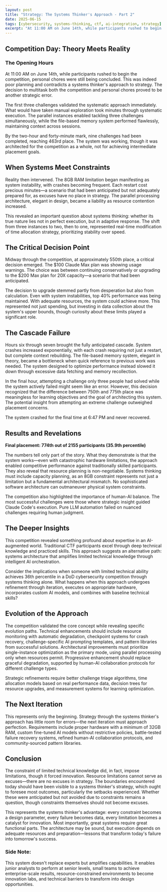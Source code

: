 ```yaml
---
layout: post
title: "Strategy: The Systems Thinker's Approach - Part 2"
date: 2025-06-15
tags: [cybersecurity, systems-thinking, ctf, ai-integration, strategy]
excerpt: "At 11:00 AM on June 14th, while participants rushed to begin the competition, personal chores were still being concluded. This was indeed poor planning and contradicts a systems thinker's approach to strategy."
---
```


## Competition Day: Theory Meets Reality

### The Opening Hours

At 11:00 AM on June 14th, while participants rushed to begin the competition, personal chores were still being concluded. This was indeed poor planning and contradicts a systems thinker's approach to strategy. The decision to multitask both the competition and personal chores proved to be another strategic error.

The first three challenges validated the systematic approach immediately. What would have taken manual exploration took minutes through systematic execution. The parallel instances enabled tackling three challenges simultaneously, while the file-based memory system performed flawlessly, maintaining context across sessions.

By the two-hour and forty-minute mark, nine challenges had been completed, reaching 463rd place. The system was working, though it was architected for the competition as a whole, not for achieving intermediate placement goals.

## When Systems Meet Constraints

Reality then intervened. The 8GB RAM limitation began manifesting as system instability, with crashes becoming frequent. Each restart cost precious minutes—a scenario that had been anticipated but not adequately prepared for, as excuses have no place in strategy. The parallel processing architecture, elegant in design, became a liability as resource contention increased.

This revealed an important question about systems thinking: whether its true nature lies not in perfect execution, but in adaptive response. The shift from three instances to two, then to one, represented real-time modification of time allocation strategy, prioritizing stability over speed.

## The Critical Decision Point

Midway through the competition, at approximately 550th place, a critical decision emerged. The $100 Claude Max plan was showing usage warnings. The choice was between continuing conservatively or upgrading to the $200 Max plan for 20X capacity—a scenario that had been anticipated.

The decision to upgrade stemmed partly from desperation but also from calculation. Even with system instabilities, top 40% performance was being maintained. With adequate resources, the system could achieve more. This represented not just spending, but investing in data collection about the system's upper bounds, though curiosity about these limits played a significant role.

## The Cascade Failure

Hours six through seven brought the fully anticipated cascade. System crashes increased exponentially, with each crash requiring not just a restart, but complete context rebuilding. The file-based memory system, elegant in theory, became a bottleneck when quick reference to previous work was needed. The system designed to optimize performance instead slowed it down through excessive data fetching and memory recollection.

In the final hour, attempting a challenge only three people had solved while the system actively failed might seem like an error. However, this decision recognized that the difference between 750th and 775th place was meaningless for learning objectives and the goal of architecting this system. The potential insight from attempting an extreme challenge outweighed placement concerns.

The system crashed for the final time at 6:47 PM and never recovered.

## Results and Revelations

**Final placement: 774th out of 2155 participants (35.9th percentile)**

The numbers tell only part of the story. What they demonstrate is that the system works—even with catastrophic hardware limitations, the approach enabled competitive performance against traditionally skilled participants. They also reveal that resource planning is non-negotiable. Systems thinking must include capacity planning, as an 8GB constraint represents not just a limitation but a fundamental architectural mismatch. No sophisticated software architecture can outmaneuver physical system constraints.

The competition also highlighted the importance of human-AI balance. The most successful challenges were those where strategic insight guided Claude Code's execution. Pure LLM automation failed on nuanced challenges requiring human judgment.

## The Deeper Insights

This competition revealed something profound about expertise in an AI-augmented world. Traditional CTF participants excel through deep technical knowledge and practiced skills. This approach suggests an alternative path: systems architecture that amplifies limited technical knowledge through intelligent AI orchestration.

Consider the implications when someone with limited technical ability achieves 36th percentile in a DoD cybersecurity competition through systems thinking alone. What happens when this approach undergoes refinement through iteration, executes on appropriate hardware, incorporates custom AI models, and combines with baseline technical skills?

## Evolution of the Approach

The competition validated the core concept while revealing specific evolution paths. Technical enhancements should include resource monitoring with automatic degradation, checkpoint systems for crash recovery, challenge-specific AI prompting templates, and pattern libraries from successful solutions. Architectural improvements must prioritize single-instance optimization as the primary mode, using parallel processing only when resources permit. Progressive enhancement should replace graceful degradation, supported by human-AI collaboration protocols for different challenge types.

Strategic refinements require better challenge triage algorithms, time allocation models based on real performance data, decision trees for resource upgrades, and measurement systems for learning optimization.

## The Next Iteration

This represents only the beginning. Strategy through the systems thinker's approach has little room for errors—the next iteration must approach perfection. Requirements include proper hardware with a minimum of 32GB RAM, custom fine-tuned AI models without restrictive policies, battle-tested failure recovery systems, refined human-AI collaboration protocols, and community-sourced pattern libraries.

## Conclusion

The constraint of limited technical knowledge did, in fact, impose limitations, though it forced innovation. Resource limitations cannot serve as excuses—there are no excuses in strategy. The boundaries encountered today should have been visible to a systems thinker's strategy, which ought to foresee most outcomes, particularly the setbacks experienced. Whether these were anticipated but not avoided due to constraints remains a question, though constraints themselves should not become excuses.

This represents the systems thinker's advantage: every constraint becomes a design parameter, every failure becomes data, every limitation becomes a catalyst for innovation. Most importantly, great systems require great functional parts. The architecture may be sound, but execution depends on adequate resources and preparation—lessons that transform today's failure into tomorrow's success.

### Side Note:

This system doesn't replace experts but amplifies capabilities. It enables junior analysts to perform at senior levels, small teams to achieve enterprise-scale results, resource-constrained environments to become innovation labs, and technical barriers to transform into design opportunities.